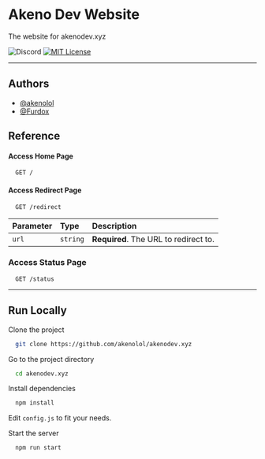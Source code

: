 
# Akeno Dev Website

The website for akenodev.xyz

![Discord](https://img.shields.io/discord/1014190469628055552?style=plastic)
[![MIT License](https://img.shields.io/badge/License-MIT-green.svg)](https://choosealicense.com/licenses/mit/)

____

## Authors

- [@akenolol](https://www.github.com/akenolol)
- [@Furdox](https://github.com/Furdox)


## Reference

#### Access Home Page

```http
  GET /
```


#### Access Redirect Page

```http
  GET /redirect
```

| Parameter | Type     | Description                |
| :-------- | :------- | :------------------------- |
| `url` | `string` | **Required**. The URL to redirect to.|

### Access Status Page

```http
  GET /status
```


___


## Run Locally

Clone the project

```bash
  git clone https://github.com/akenolol/akenodev.xyz
```

Go to the project directory

```bash
  cd akenodev.xyz
```

Install dependencies

```bash
  npm install
```

Edit `config.js` to fit your needs.


Start the server

```bash
  npm run start
```

